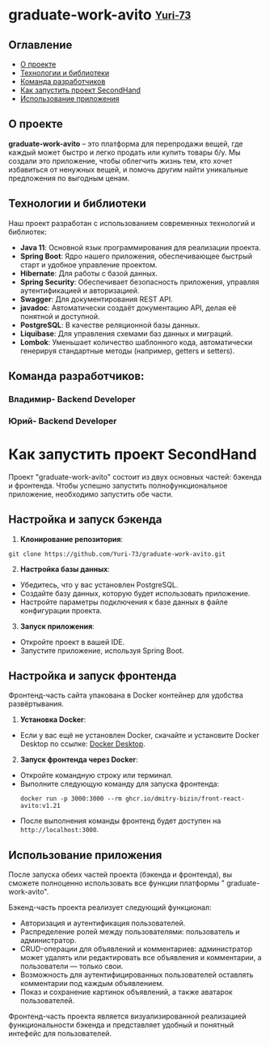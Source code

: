 # graduate-work-avito <sub><sup> [Yuri-73](https://github.com/Yuri-73/graduate-work-avito)
## Оглавление

- [О проекте](#-о-проекте)
- [Технологии и библиотеки](#-технологии-и-библиотеки)
- [Команда разработчиков](#-команда-разработчиков)
- [Как запустить проект SecondHand](#-как-запустить-проект-secondhand)
- [Использование приложения](#-использование-приложения)

## О проекте

**graduate-work-avito** – это платформа для перепродажи вещей, где каждый может быстро и легко продать или купить товары б/у. Мы
создали это приложение, чтобы облегчить жизнь тем, кто хочет избавиться от ненужных вещей, и помочь другим найти
уникальные предложения по выгодным ценам.

## Технологии и библиотеки

Наш проект разработан с использованием современных технологий и библиотек:

- **Java 11**: Основной язык программирования для реализации проекта.
- **Spring Boot**: Ядро нашего приложения, обеспечивающее быстрый старт и удобное управление проектом.
- **Hibernate**: Для работы с базой данных.
- **Spring Security**: Обеспечивает безопасность приложения, управляя аутентификацией и авторизацией.
- **Swagger**: Для документирования REST API.
- **javadoc**: Автоматически создаёт документацию API, делая её понятной и доступной.
- **PostgreSQL**: В качестве реляционной базы данных.
- **Liquibase**: Для управления схемами баз данных и миграций.
- **Lombok**: Уменьшает количество шаблонного кода, автоматически генерируя стандартные методы (например, getters и
  setters).

## Команда разработчиков:
### Владимир- Backend Developer 
### Юрий- Backend Developer

# Как запустить проект SecondHand

Проект "graduate-work-avito" состоит из двух основных частей: бэкенда и фронтенда. Чтобы успешно запустить полнофункциональное
приложение, необходимо запустить обе части.

## Настройка и запуск бэкенда

1. **Клонирование репозитория**:

  ```
  git clone https://github.com/Yuri-73/graduate-work-avito.git
  ```

2. **Настройка базы данных**:

- Убедитесь, что у вас установлен PostgreSQL.
- Создайте базу данных, которую будет использовать приложение.
- Настройте параметры подключения к базе данных в файле конфигурации проекта.

3. **Запуск приложения**:

- Откройте проект в вашей IDE.
- Запустите приложение, используя Spring Boot.

## Настройка и запуск фронтенда

Фронтенд-часть сайта упакована в Docker контейнер для удобства развёртывания.

1. **Установка Docker**:

- Если у вас ещё не установлен Docker, скачайте и установите Docker Desktop по
  ссылке: [Docker Desktop](https://www.docker.com/products/docker-desktop/).

2. **Запуск фронтенда через Docker**:

- Откройте командную строку или терминал.
- Выполните следующую команду для запуска фронтенда:
  ```
  docker run -p 3000:3000 --rm ghcr.io/dmitry-bizin/front-react-avito:v1.21
  ```
- После выполнения команды фронтенд будет доступен на `http://localhost:3000`.

## Использование приложения

После запуска обеих частей проекта (бэкенда и фронтенда), вы сможете полноценно использовать все функции платформы "
graduate-work-avito".

Бэкенд-часть проекта реализует следующий функционал:
- Авторизация и аутентификация пользователей.
- Распределение ролей между пользователями: пользователь и администратор.
- CRUD-операции для объявлений и комментариев: администратор может удалять или редактировать все объявления и комментарии, а пользователи — только свои.
- Возможность для аутентифицированных пользователей оставлять комментарии под каждым объявлением.
- Показ и сохранение картинок объявлений, а также аватарок пользователей.

Фронтенд-часть проекта является визуализированной реализацией функциональности бэкенда и представляет удобный и понятный интефейс для пользователей.
